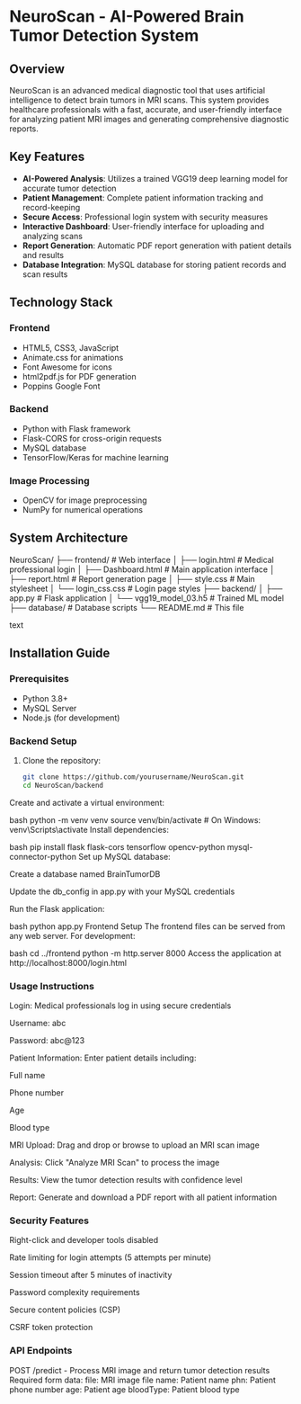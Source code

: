 # NeuroScan - AI-Powered Brain Tumor Detection System

## Overview

NeuroScan is an advanced medical diagnostic tool that uses artificial intelligence to detect brain tumors in MRI scans. This system provides healthcare professionals with a fast, accurate, and user-friendly interface for analyzing patient MRI images and generating comprehensive diagnostic reports.

## Key Features

- **AI-Powered Analysis**: Utilizes a trained VGG19 deep learning model for accurate tumor detection
- **Patient Management**: Complete patient information tracking and record-keeping
- **Secure Access**: Professional login system with security measures
- **Interactive Dashboard**: User-friendly interface for uploading and analyzing scans
- **Report Generation**: Automatic PDF report generation with patient details and results
- **Database Integration**: MySQL database for storing patient records and scan results

## Technology Stack

### Frontend
- HTML5, CSS3, JavaScript
- Animate.css for animations
- Font Awesome for icons
- html2pdf.js for PDF generation
- Poppins Google Font

### Backend
- Python with Flask framework
- Flask-CORS for cross-origin requests
- MySQL database
- TensorFlow/Keras for machine learning

### Image Processing
- OpenCV for image preprocessing
- NumPy for numerical operations

## System Architecture
NeuroScan/
├── frontend/ # Web interface
│ ├── login.html # Medical professional login
│ ├── Dashboard.html # Main application interface
│ ├── report.html # Report generation page
│ ├── style.css # Main stylesheet
│ └── login_css.css # Login page styles
├── backend/
│ ├── app.py # Flask application
│ └── vgg19_model_03.h5 # Trained ML model
├── database/ # Database scripts
└── README.md # This file

text

## Installation Guide

### Prerequisites
- Python 3.8+
- MySQL Server
- Node.js (for development)

### Backend Setup
1. Clone the repository:
   ```bash
   git clone https://github.com/yourusername/NeuroScan.git
   cd NeuroScan/backend
Create and activate a virtual environment:

bash
python -m venv venv
source venv/bin/activate  # On Windows: venv\Scripts\activate
Install dependencies:

bash
pip install flask flask-cors tensorflow opencv-python mysql-connector-python
Set up MySQL database:

Create a database named BrainTumorDB

Update the db_config in app.py with your MySQL credentials

Run the Flask application:

bash
python app.py
Frontend Setup
The frontend files can be served from any web server. For development:

bash
cd ../frontend
python -m http.server 8000
Access the application at http://localhost:8000/login.html

### Usage Instructions
Login: Medical professionals log in using secure credentials

Username: abc

Password: abc@123

Patient Information: Enter patient details including:

Full name

Phone number

Age

Blood type

MRI Upload: Drag and drop or browse to upload an MRI scan image

Analysis: Click "Analyze MRI Scan" to process the image

Results: View the tumor detection results with confidence level

Report: Generate and download a PDF report with all patient information

### Security Features
Right-click and developer tools disabled

Rate limiting for login attempts (5 attempts per minute)

Session timeout after 5 minutes of inactivity

Password complexity requirements

Secure content policies (CSP)

CSRF token protection

### API Endpoints
POST /predict - Process MRI image and return tumor detection results
Required form data:
file: MRI image file
name: Patient name
phn: Patient phone number
age: Patient age
bloodType: Patient blood type
